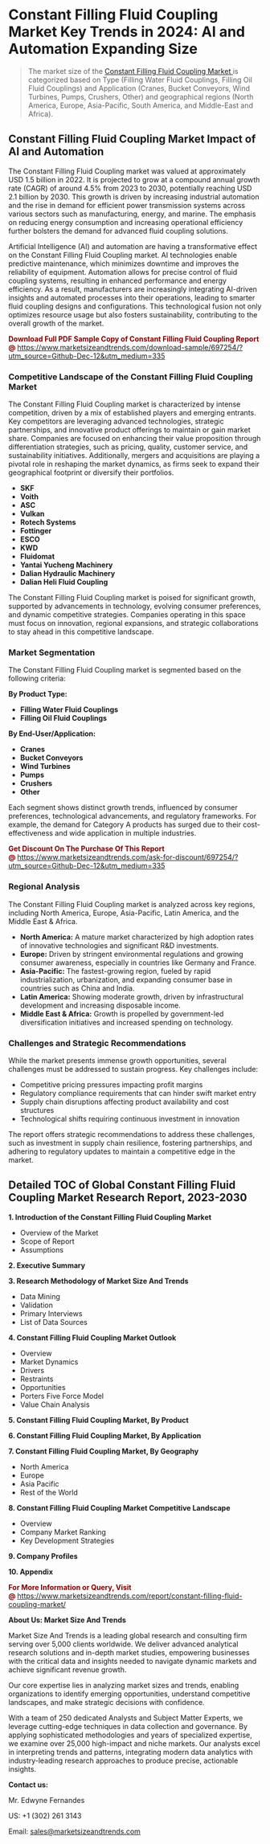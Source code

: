 <H1> Constant Filling Fluid Coupling Market Key Trends in 2024: AI and Automation Expanding Size</H1><blockquote><p>The market size of the <a href="https://www.marketsizeandtrends.com/download-sample/697254/?utm_source=Github-Dec-12&amp;utm_medium=335" target="_blank">Constant Filling Fluid Coupling Market </a>is categorized based on Type (Filling Water Fluid Couplings, Filling Oil Fluid Couplings) and Application (Cranes, Bucket Conveyors, Wind Turbines, Pumps, Crushers, Other) and geographical regions (North America, Europe, Asia-Pacific, South America, and Middle-East and Africa).</p></blockquote><p><h2>Constant Filling Fluid Coupling Market Impact of AI and Automation</h2><p>The Constant Filling Fluid Coupling market was valued at approximately USD 1.5 billion in 2022. It is projected to grow at a compound annual growth rate (CAGR) of around 4.5% from 2023 to 2030, potentially reaching USD 2.1 billion by 2030. This growth is driven by increasing industrial automation and the rise in demand for efficient power transmission systems across various sectors such as manufacturing, energy, and marine. The emphasis on reducing energy consumption and increasing operational efficiency further bolsters the demand for advanced fluid coupling solutions.</p><p>Artificial Intelligence (AI) and automation are having a transformative effect on the Constant Filling Fluid Coupling market. AI technologies enable predictive maintenance, which minimizes downtime and improves the reliability of equipment. Automation allows for precise control of fluid coupling systems, resulting in enhanced performance and energy efficiency. As a result, manufacturers are increasingly integrating AI-driven insights and automated processes into their operations, leading to smarter fluid coupling designs and configurations. This technological fusion not only optimizes resource usage but also fosters sustainability, contributing to the overall growth of the market.</p></p><p><strong><span style="color: #800000;">Download Full PDF Sample Copy of Constant Filling Fluid Coupling Report @</span>&nbsp;</strong><a href="https://www.marketsizeandtrends.com/download-sample/697254/?utm_source=Github-Dec-12&amp;utm_medium=335">https://www.marketsizeandtrends.com/download-sample/697254/?utm_source=Github-Dec-12&amp;utm_medium=335</a></p><h3>Competitive Landscape of the Constant Filling Fluid Coupling Market</h3><p>The Constant Filling Fluid Coupling market is characterized by intense competition, driven by a mix of established players and emerging entrants. Key competitors are leveraging advanced technologies, strategic partnerships, and innovative product offerings to maintain or gain market share. Companies are focused on enhancing their value proposition through differentiation strategies, such as pricing, quality, customer service, and sustainability initiatives. Additionally, mergers and acquisitions are playing a pivotal role in reshaping the market dynamics, as firms seek to expand their geographical footprint or diversify their portfolios.</p><p><strong><p><ul><li>SKF </li><li> Voith </li><li> ASC </li><li> Vulkan </li><li> Rotech Systems </li><li> Fottinger </li><li> ESCO </li><li> KWD </li><li> Fluidomat </li><li> Yantai Yucheng Machinery </li><li> Dalian Hydraulic Machinery </li><li> Dalian Heli Fluid Coupling</p></li></ul></p></strong></p><p>The Constant Filling Fluid Coupling market is poised for significant growth, supported by advancements in technology, evolving consumer preferences, and dynamic competitive strategies. Companies operating in this space must focus on innovation, regional expansions, and strategic collaborations to stay ahead in this competitive landscape.</p><h3>Market Segmentation</h3><p>The Constant Filling Fluid Coupling market is segmented based on the following criteria:</p><p><strong>By Product Type:</strong></p><p><strong><p><ul><li>Filling Water Fluid Couplings </li><li> Filling Oil Fluid Couplings</p></li></ul></p></strong></p><p><strong>By End-User/Application:</strong></p><p><strong><p><ul><li>Cranes </li><li> Bucket Conveyors </li><li> Wind Turbines </li><li> Pumps </li><li> Crushers </li><li> Other</p></li></ul></p></strong></p><p>Each segment shows distinct growth trends, influenced by consumer preferences, technological advancements, and regulatory frameworks. For example, the demand for Category A products has surged due to their cost-effectiveness and wide application in multiple industries.</p><p><strong><span style="color: #800000;">Get Discount On The Purchase Of This Report @&nbsp;</span></strong><a href="https://www.marketsizeandtrends.com/ask-for-discount/697254/?utm_source=Github-Dec-12&amp;utm_medium=335">https://www.marketsizeandtrends.com/ask-for-discount/697254/?utm_source=Github-Dec-12&amp;utm_medium=335</a></p><h3>Regional Analysis</h3><p>The Constant Filling Fluid Coupling market is analyzed across key regions, including North America, Europe, Asia-Pacific, Latin America, and the Middle East &amp; Africa.</p><ul><li><strong>North America:</strong> A mature market characterized by high adoption rates of innovative technologies and significant R&amp;D investments.</li><li><strong>Europe:</strong> Driven by stringent environmental regulations and growing consumer awareness, especially in countries like Germany and France.</li><li><strong>Asia-Pacific:</strong> The fastest-growing region, fueled by rapid industrialization, urbanization, and expanding consumer base in countries such as China and India.</li><li><strong>Latin America:</strong> Showing moderate growth, driven by infrastructural development and increasing disposable income.</li><li><strong>Middle East &amp; Africa:</strong> Growth is propelled by government-led diversification initiatives and increased spending on technology.</li></ul><h3>Challenges and Strategic Recommendations</h3><p>While the market presents immense growth opportunities, several challenges must be addressed to sustain progress. Key challenges include:</p><ul><li>Competitive pricing pressures impacting profit margins</li><li>Regulatory compliance requirements that can hinder swift market entry</li><li>Supply chain disruptions affecting product availability and cost structures</li><li>Technological shifts requiring continuous investment in innovation</li></ul><p>The report offers strategic recommendations to address these challenges, such as investment in supply chain resilience, fostering partnerships, and adhering to regulatory updates to maintain a competitive edge in the market.</p><h2>Detailed TOC of Global Constant Filling Fluid Coupling Market Research Report, 2023-2030</h2><p><strong>1. Introduction of the Constant Filling Fluid Coupling Market</strong></p><ul><li>Overview of the Market</li><li>Scope of Report</li><li>Assumptions&nbsp;</li></ul><p><strong>2. Executive Summary</strong></p><p><strong>3. Research Methodology of <strong>Market Size And Trends</strong></strong></p><ul><li>Data Mining</li><li>Validation</li><li>Primary Interviews</li><li>List of Data Sources&nbsp;</li></ul><p><strong>4. Constant Filling Fluid Coupling Market Outlook</strong></p><ul><li>Overview</li><li>Market Dynamics</li><li>Drivers</li><li>Restraints</li><li>Opportunities</li><li>Porters Five Force Model</li><li>Value Chain Analysis&nbsp;</li></ul><p><strong>5. Constant Filling Fluid Coupling Market, By Product</strong></p><p><strong>6. Constant Filling Fluid Coupling Market, By Application</strong></p><p><strong>7. Constant Filling Fluid Coupling Market, By Geography</strong></p><ul><li>North America</li><li>Europe</li><li>Asia Pacific</li><li>Rest of the World&nbsp;</li></ul><p><strong>8. Constant Filling Fluid Coupling Market Competitive Landscape</strong></p><ul><li>Overview</li><li>Company Market Ranking</li><li>Key Development Strategies&nbsp;</li></ul><p><strong>9. Company Profiles</strong></p><p><strong>10. Appendix</strong></p><p><strong><span style="color: #800000;">For More Information or Query, Visit @&nbsp;</span></strong><a href="https://www.marketsizeandtrends.com/report/constant-filling-fluid-coupling-market/">https://www.marketsizeandtrends.com/report/constant-filling-fluid-coupling-market/</a></p><p></p><p><strong>About Us:&nbsp;Market Size And Trends</strong></p><p>Market Size And Trends&nbsp;is a leading global research and consulting firm serving over 5,000 clients worldwide. We deliver advanced analytical research solutions and in-depth market studies, empowering businesses with the critical data and insights needed to navigate dynamic markets and achieve significant revenue growth.</p><p>Our core expertise lies in analyzing market sizes and trends, enabling organizations to identify emerging opportunities, understand competitive landscapes, and make strategic decisions with confidence.</p><p>With a team of 250 dedicated Analysts and Subject Matter Experts, we leverage cutting-edge techniques in data collection and governance. By applying sophisticated methodologies and years of specialized expertise, we examine over 25,000 high-impact and niche markets. Our analysts excel in interpreting trends and patterns, integrating modern data analytics with industry-leading research approaches to produce precise, actionable insights.</p><p><strong>Contact us:</strong></p><p>Mr. Edwyne Fernandes</p><p>US: +1 (302) 261 3143</p><p>Email: <a href="mailto:sales@marketsizeandtrends.com">sales@marketsizeandtrends.com</a>&nbsp;</p>
